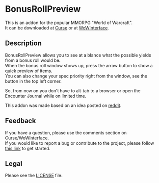 # BonusRollPreview

This is an addon for the popular MMORPG "World of Warcraft".  
It can be downloaded at [Curse](//mods.curse.com/addons/wow/bonusrollpreview) or at [WoWInterface](//wowinterface.com/downloads/info22213).

## Description

BonusRollPreview allows you to see at a blance what the possible yields from a bonus roll would be.  
When the bonus roll window shows up, press the arrow button to show a quick preview of items.  
You can also change your spec priority right from the window, see the button in the top left corner.

So, from now on you don't have to alt-tab to a browser or open the Encounter Journal while on limited time.

This addon was made based on an idea posted on [reddit](//reddit.com/r/wow/comments/1b79zj/addon_idea_after_you_killed_a_boss_you_will_see_a/).

## Feedback

If you have a question, please use the comments section on Curse/WoWInterface.  
If you would like to report a bug or contribute to the project, please follow [this link](//github.com/p3lim-wow/BonusRollPreview/issues?q=) to get started.

## Legal

Please see the [LICENSE](//github.com/p3lim-wow/BonusRollPreview/blob/master/LICENSE.txt) file.
